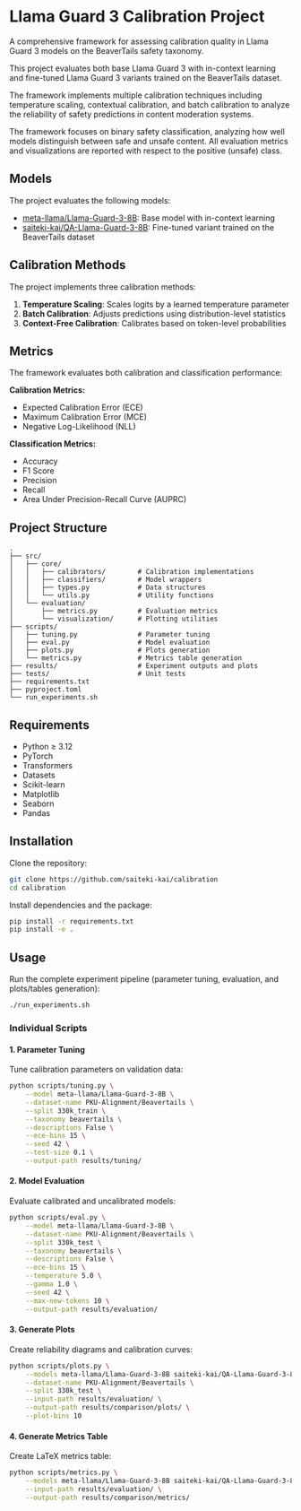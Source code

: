 # Llama Guard 3 Calibration Project

A comprehensive framework for assessing calibration quality in Llama Guard 3 models on the BeaverTails safety taxonomy.

This project evaluates both base Llama Guard 3 with in-context learning and fine-tuned Llama Guard 3 variants trained on the BeaverTails dataset.

The framework implements multiple calibration techniques including temperature scaling, contextual calibration, and batch calibration to analyze the reliability of safety predictions in content moderation systems.

The framework focuses on binary safety classification, analyzing how well models distinguish between safe and unsafe content. All evaluation metrics and visualizations are reported with respect to the positive (unsafe) class.

## Models

The project evaluates the following models:

- [meta-llama/Llama-Guard-3-8B](https://huggingface.com/meta-llama/Llama-Guard-3-8B): Base model with in-context learning
- [saiteki-kai/QA-Llama-Guard-3-8B](https://huggingface.com/saiteki-kai/QA-Llama-Guard-3-8B): Fine-tuned variant trained on the BeaverTails dataset

## Calibration Methods

The project implements three calibration methods:

1. **Temperature Scaling**: Scales logits by a learned temperature parameter
2. **Batch Calibration**: Adjusts predictions using distribution-level statistics
3. **Context-Free Calibration**: Calibrates based on token-level probabilities

## Metrics

The framework evaluates both calibration and classification performance:

**Calibration Metrics:**

- Expected Calibration Error (ECE)
- Maximum Calibration Error (MCE)
- Negative Log-Likelihood (NLL)

**Classification Metrics:**

- Accuracy
- F1 Score
- Precision
- Recall
- Area Under Precision-Recall Curve (AUPRC)

## Project Structure

```text
.
├── src/
│   ├── core/
│   │   ├── calibrators/        # Calibration implementations
│   │   ├── classifiers/        # Model wrappers
│   │   ├── types.py            # Data structures
│   │   └── utils.py            # Utility functions
│   └── evaluation/
│       ├── metrics.py          # Evaluation metrics
│       └── visualization/      # Plotting utilities
├── scripts/
│   ├── tuning.py               # Parameter tuning
│   ├── eval.py                 # Model evaluation
│   ├── plots.py                # Plots generation
│   └── metrics.py              # Metrics table generation
├── results/                    # Experiment outputs and plots
├── tests/                      # Unit tests
├── requirements.txt
├── pyproject.toml
└── run_experiments.sh
```

## Requirements

- Python ≥ 3.12
- PyTorch
- Transformers
- Datasets
- Scikit-learn
- Matplotlib
- Seaborn
- Pandas

## Installation

Clone the repository:

```bash
git clone https://github.com/saiteki-kai/calibration
cd calibration
```

Install dependencies and the package:

```bash
pip install -r requirements.txt
pip install -e .
```

## Usage

Run the complete experiment pipeline (parameter tuning, evaluation, and plots/tables generation):

```bash
./run_experiments.sh
```

### Individual Scripts

#### 1. Parameter Tuning

Tune calibration parameters on validation data:

```bash
python scripts/tuning.py \
    --model meta-llama/Llama-Guard-3-8B \
    --dataset-name PKU-Alignment/Beavertails \
    --split 330k_train \
    --taxonomy beavertails \
    --descriptions False \
    --ece-bins 15 \
    --seed 42 \
    --test-size 0.1 \
    --output-path results/tuning/
```

#### 2. Model Evaluation

Evaluate calibrated and uncalibrated models:

```bash
python scripts/eval.py \
    --model meta-llama/Llama-Guard-3-8B \
    --dataset-name PKU-Alignment/Beavertails \
    --split 330k_test \
    --taxonomy beavertails \
    --descriptions False \
    --ece-bins 15 \
    --temperature 5.0 \
    --gamma 1.0 \
    --seed 42 \
    --max-new-tokens 10 \
    --output-path results/evaluation/
```

#### 3. Generate Plots

Create reliability diagrams and calibration curves:

```bash
python scripts/plots.py \
    --models meta-llama/Llama-Guard-3-8B saiteki-kai/QA-Llama-Guard-3-8B \
    --dataset-name PKU-Alignment/Beavertails \
    --split 330k_test \
    --input-path results/evaluation/ \
    --output-path results/comparison/plots/ \
    --plot-bins 10
```

#### 4. Generate Metrics Table

Create LaTeX metrics table:

```bash
python scripts/metrics.py \
    --models meta-llama/Llama-Guard-3-8B saiteki-kai/QA-Llama-Guard-3-8B \
    --input-path results/evaluation/ \
    --output-path results/comparison/metrics/
```
